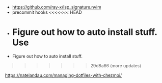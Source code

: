- https://github.com/ray-x/lsp_signature.nvim
- precommit hooks
  <<<<<<< HEAD
- Figure out how to auto install stuff. Use
  =======
- Figure out how to auto install stuff.

>>>>>>> 29d8a86 (more updates)
>>>>>>>
>>>>>>
>>>>>
>>>>
>>>
>>

https://natelandau.com/managing-dotfiles-with-chezmoi/
